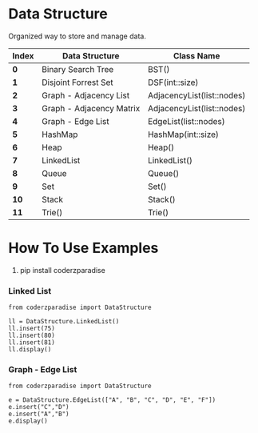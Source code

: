 # Data Structure
Organized way to store and manage data.

Index | Data Structure | Class Name
--- | --- | ---
**0** | Binary Search Tree | BST()
**1** | Disjoint Forrest Set | DSF(int::size)
**2** | Graph - Adjacency List | AdjacencyList(list::nodes)
**3** | Graph - Adjacency Matrix | AdjacencyList(list::nodes)
**4** | Graph - Edge List | EdgeList(list::nodes)
**5** | HashMap | HashMap(int::size)
**6** | Heap | Heap()
**7** | LinkedList | LinkedList()
**8** | Queue | Queue()
**9** | Set | Set()
**10** | Stack | Stack()
**11** | Trie() | Trie()


# How To Use Examples

1. pip install coderzparadise

### Linked List
```
from coderzparadise import DataStructure

ll = DataStructure.LinkedList()
ll.insert(75)
ll.insert(80)
ll.insert(81)
ll.display()
```
### Graph - Edge List
```
from coderzparadise import DataStructure

e = DataStructure.EdgeList(["A", "B", "C", "D", "E", "F"])
e.insert("C","D")
e.insert("A","B")
e.display()
```
